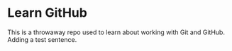 # Learn GitHub

This is a throwaway repo used to learn about working with Git and GitHub.
Adding a test sentence.

